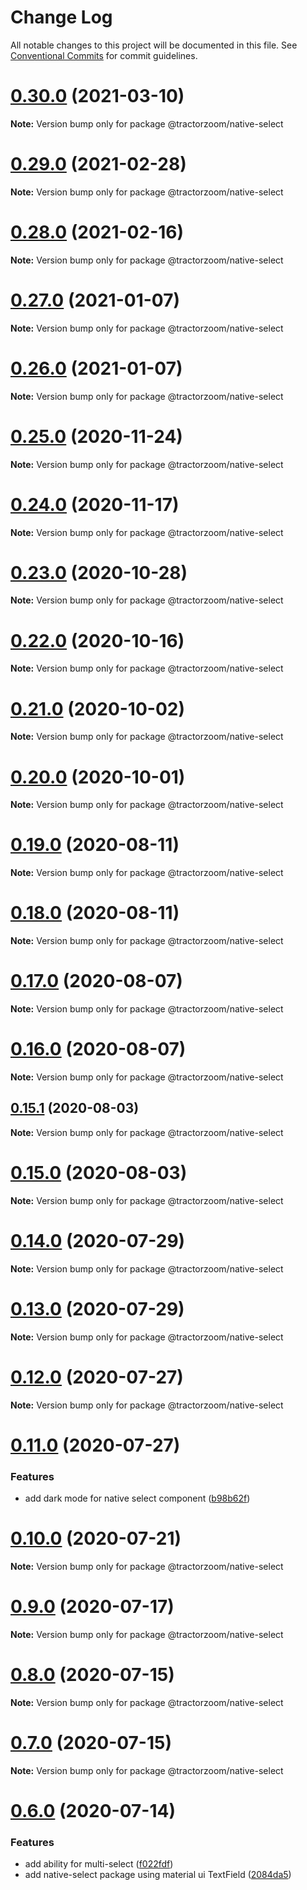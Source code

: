 # Change Log

All notable changes to this project will be documented in this file.
See [Conventional Commits](https://conventionalcommits.org) for commit guidelines.

# [0.30.0](https://github.com/TractorZoom/component-library/compare/v0.29.4...v0.30.0) (2021-03-10)

**Note:** Version bump only for package @tractorzoom/native-select





# [0.29.0](https://github.com/TractorZoom/component-library/compare/v0.28.2...v0.29.0) (2021-02-28)

**Note:** Version bump only for package @tractorzoom/native-select





# [0.28.0](https://github.com/TractorZoom/component-library/compare/v0.27.0...v0.28.0) (2021-02-16)

**Note:** Version bump only for package @tractorzoom/native-select





# [0.27.0](https://github.com/TractorZoom/component-library/compare/v0.26.0...v0.27.0) (2021-01-07)

**Note:** Version bump only for package @tractorzoom/native-select





# [0.26.0](https://github.com/TractorZoom/component-library/compare/v0.25.2...v0.26.0) (2021-01-07)

**Note:** Version bump only for package @tractorzoom/native-select





# [0.25.0](https://github.com/TractorZoom/component-library/compare/v0.24.0...v0.25.0) (2020-11-24)

**Note:** Version bump only for package @tractorzoom/native-select





# [0.24.0](https://github.com/TractorZoom/component-library/compare/v0.23.3...v0.24.0) (2020-11-17)

**Note:** Version bump only for package @tractorzoom/native-select





# [0.23.0](https://github.com/TractorZoom/component-library/compare/v0.22.2...v0.23.0) (2020-10-28)

**Note:** Version bump only for package @tractorzoom/native-select





# [0.22.0](https://github.com/TractorZoom/component-library/compare/v0.21.0...v0.22.0) (2020-10-16)

**Note:** Version bump only for package @tractorzoom/native-select





# [0.21.0](https://github.com/TractorZoom/component-library/compare/v0.20.3...v0.21.0) (2020-10-02)

**Note:** Version bump only for package @tractorzoom/native-select





# [0.20.0](https://github.com/TractorZoom/component-library/compare/v0.19.2...v0.20.0) (2020-10-01)

**Note:** Version bump only for package @tractorzoom/native-select





# [0.19.0](https://github.com/TractorZoom/component-library/compare/v0.18.1...v0.19.0) (2020-08-11)

**Note:** Version bump only for package @tractorzoom/native-select





# [0.18.0](https://github.com/TractorZoom/component-library/compare/v0.17.0...v0.18.0) (2020-08-11)

**Note:** Version bump only for package @tractorzoom/native-select





# [0.17.0](https://github.com/TractorZoom/component-library/compare/v0.16.0...v0.17.0) (2020-08-07)

**Note:** Version bump only for package @tractorzoom/native-select





# [0.16.0](https://github.com/TractorZoom/component-library/compare/v0.15.3...v0.16.0) (2020-08-07)

**Note:** Version bump only for package @tractorzoom/native-select





## [0.15.1](https://github.com/TractorZoom/component-library/compare/v0.15.0...v0.15.1) (2020-08-03)

**Note:** Version bump only for package @tractorzoom/native-select





# [0.15.0](https://github.com/TractorZoom/component-library/compare/v0.14.1...v0.15.0) (2020-08-03)

**Note:** Version bump only for package @tractorzoom/native-select





# [0.14.0](https://github.com/TractorZoom/component-library/compare/v0.13.0...v0.14.0) (2020-07-29)

**Note:** Version bump only for package @tractorzoom/native-select





# [0.13.0](https://github.com/TractorZoom/component-library/compare/v0.12.1...v0.13.0) (2020-07-29)

**Note:** Version bump only for package @tractorzoom/native-select





# [0.12.0](https://github.com/TractorZoom/component-library/compare/v0.11.0...v0.12.0) (2020-07-27)

**Note:** Version bump only for package @tractorzoom/native-select





# [0.11.0](https://github.com/TractorZoom/component-library/compare/v0.10.0...v0.11.0) (2020-07-27)


### Features

* add dark mode for native select component ([b98b62f](https://github.com/TractorZoom/component-library/commit/b98b62f8dddd4db15d383a235b533e2fe84b0d3f))





# [0.10.0](https://github.com/TractorZoom/component-library/compare/v0.9.1...v0.10.0) (2020-07-21)

**Note:** Version bump only for package @tractorzoom/native-select





# [0.9.0](https://github.com/TractorZoom/component-library/compare/v0.8.6...v0.9.0) (2020-07-17)

**Note:** Version bump only for package @tractorzoom/native-select





# [0.8.0](https://github.com/TractorZoom/component-library/compare/v0.7.0...v0.8.0) (2020-07-15)

**Note:** Version bump only for package @tractorzoom/native-select





# [0.7.0](https://github.com/TractorZoom/component-library/compare/v0.6.0...v0.7.0) (2020-07-15)

**Note:** Version bump only for package @tractorzoom/native-select





# [0.6.0](https://github.com/TractorZoom/component-library/compare/v0.5.0...v0.6.0) (2020-07-14)


### Features

* add ability for multi-select ([f022fdf](https://github.com/TractorZoom/component-library/commit/f022fdf3dc5a32a934fa2aa38918c8ef1aa8e6de))
* add native-select package using material ui TextField ([2084da5](https://github.com/TractorZoom/component-library/commit/2084da57a965d759b34d36fc225a607cf552ebfd))
